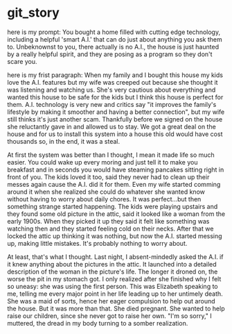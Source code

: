 # git_story

here is my prompt: You bought a home filled with cutting edge technology, including a helpful 'smart A.I.' that can do just about anything you ask them to. Unbeknownst to you, there actually is no A.I., the house is just haunted by a really helpful spirit, and they are posing as a program so they don't scare you.

here is my frist paragraph: When my family and I bought this house my kids love the A.I. features but my wife was creeped out because she thought it was listening and watching us. She's very cautious about everything and wanted this house to be safe for the kids but I think this house is perfect for them. A.I. technology is very new and critics say "it improves the family's lifestyle by making it smoother and having a better connection", but my wife still thinks it's just another scam. Thankfully before we signed on the house she reluctantly gave in and allowed us to stay. We got a great deal on the house and for us to install this system into a house this old would have cost thousands so, in the end, it was a steal. 

At first the system was better than I thought, I mean it made life so much easier. You could wake up every moring and just tell it to make you breakfast and in seconds you would have steaming pancakes sitting right in front of you. The kids loved it too, said they never had to clean up their messes again cause the A.I. did it for them. Even my wife started comming around it when she realized she could do whatever she wanted know without having to worry about daily chores. It was perfect...but then something strange started happening. The kids were playing upstairs and they found some old picture in the attic, said it looked like a woman from the early 1900s. When they picked it up they said it felt like something was watching then and they started feeling cold on their necks. After that we locked the attic up thinking it was nothing, but now the A.I. started messing up, making little mistakes. It's probably nothing to worry about.

At least, that's what I thought. Last night, I absent-mindedly asked the A.I. if it knew anything about the pictures in the attic. It launched into a detailed description of the woman in the picture's life. The longer it droned on, the worse the pit in my stomach got. I only realized after she finished why I felt so uneasy: she was using the first person. This was Elizabeth speaking to me, telling me every major point in her life leading up to her untimely death. She was a maid of sorts, hence her eager compulsion to help out around the house. But it was more than that. She died pregnant. She wanted to help raise our children, since she never got to raise her own. "I'm so sorry," I muttered, the dread in my body turning to a somber realization. 
